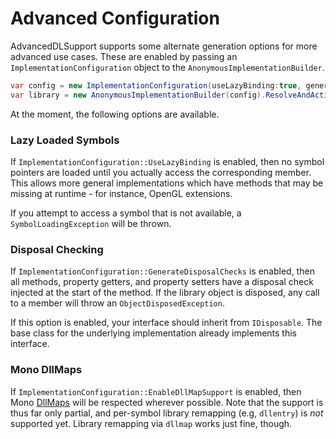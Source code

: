 Advanced Configuration
======================

AdvancedDLSupport supports some alternate generation options for more
advanced use cases. These are enabled by passing an
`ImplementationConfiguration` object to the
`AnonymousImplementationBuilder`.

```cs
var config = new ImplementationConfiguration(useLazyBinding:true, generateDisposalChecks:true);
var library = new AnonymousImplementationBuilder(config).ResolveAndActivateInterface<IMyLibrary>(LibraryName);
```

At the moment, the following options are available.

### Lazy Loaded Symbols
If `ImplementationConfiguration::UseLazyBinding` is enabled, then no
symbol pointers are loaded until you actually access the corresponding
member. This allows more general implementations which have methods
that may be missing at runtime - for instance, OpenGL extensions.

If you attempt to access a symbol that is not available, a
`SymbolLoadingException` will be thrown.

### Disposal Checking
If `ImplementationConfiguration::GenerateDisposalChecks` is enabled,
then all methods, property getters, and property setters have a disposal
check injected at the start of the method. If the library object is
disposed, any call to a member will throw an `ObjectDisposedException`.

If this option is enabled, your interface should inherit from
`IDisposable`. The base class for the underlying implementation already
implements this interface.

### Mono DllMaps
If `ImplementationConfiguration::EnableDllMapSupport` is enabled,
then Mono [DllMaps](http://www.mono-project.com/docs/advanced/pinvoke/dllmap/)
will be respected wherever possible. Note that the support is thus far
only partial, and per-symbol library remapping (e.g, `dllentry`) is
*not* supported yet. Library remapping via `dllmap` works just fine,
though.